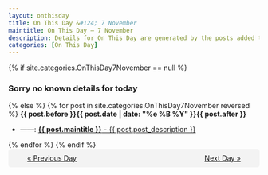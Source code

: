 ```yaml
---
layout: onthisday
title: On This Day &#124; 7 November
maintitle: On This Day — 7 November
description: Details for On This Day are generated by the posts added to the website so the content is subject to changes/updates over time.
categories: [On This Day]
---
```


{% if site.categories.OnThisDay7November == null %}
<h3>Sorry no known details for today</h3>
{% else %}
{% for post in site.categories.OnThisDay7November reversed %}
<strong>{{ post.before }}{{ post.date | date: "%e %B %Y" }}{{ post.after }}</strong>
<ul>
<li> ——: <a class="{{ post.class }}" href="{{ post.url }}"><strong>{{ post.maintitle }}</strong> - {{ post.post_description }}</a></li>
</ul>
{% endfor %}
{% endif %}

<div style="background-color: #f3f3f3; padding: 10px; border-radius: 5px; text-align: center; display: flex; justify-content: space-evenly;">
<a href="/onthisday/11/11-06">« Previous Day</a>
<span style="visibility:hidden;">[ Visit Leap Year February 29 ]</span>
<a href="/onthisday/11/11-08">Next Day »</a>
</div>
